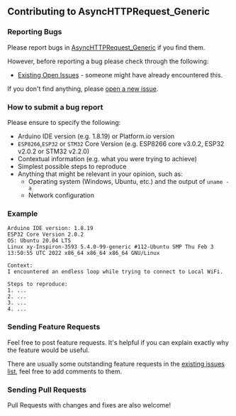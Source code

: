 ## Contributing to AsyncHTTPRequest_Generic

### Reporting Bugs

Please report bugs in [AsyncHTTPRequest_Generic](https://github.com/khoih-prog/AsyncHTTPRequest_Generic/issues/new) if you find them.

However, before reporting a bug please check through the following:

* [Existing Open Issues](https://github.com/khoih-prog/AsyncHTTPRequest_Generic/issues) - someone might have already encountered this.

If you don't find anything, please [open a new issue](https://github.com/khoih-prog/AsyncHTTPRequest_Generic/issues/new).

### How to submit a bug report

Please ensure to specify the following:

* Arduino IDE version (e.g. 1.8.19) or Platform.io version
* `ESP8266`,`ESP32` or `STM32` Core Version (e.g. ESP8266 core v3.0.2, ESP32 v2.0.2 or STM32 v2.2.0)
* Contextual information (e.g. what you were trying to achieve)
* Simplest possible steps to reproduce
* Anything that might be relevant in your opinion, such as:
  * Operating system (Windows, Ubuntu, etc.) and the output of `uname -a`
  * Network configuration


### Example

```
Arduino IDE version: 1.8.19
ESP32 Core Version 2.0.2
OS: Ubuntu 20.04 LTS
Linux xy-Inspiron-3593 5.4.0-99-generic #112-Ubuntu SMP Thu Feb 3 13:50:55 UTC 2022 x86_64 x86_64 x86_64 GNU/Linux

Context:
I encountered an endless loop while trying to connect to Local WiFi.

Steps to reproduce:
1. ...
2. ...
3. ...
4. ...
```

### Sending Feature Requests

Feel free to post feature requests. It's helpful if you can explain exactly why the feature would be useful.

There are usually some outstanding feature requests in the [existing issues list](https://github.com/khoih-prog/AsyncHTTPRequest_Generic/issues?q=is%3Aopen+is%3Aissue+label%3Aenhancement), feel free to add comments to them.

### Sending Pull Requests

Pull Requests with changes and fixes are also welcome!

